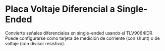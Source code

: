 # Placa Voltaje Diferencial a Single-Ended

Convierte señales diferenciales en single-ended usando el TLV9064IDR. Puede configurarse como tarjeta de medición de corriente (con shunt) o de voltaje (con divisor resistivo).
